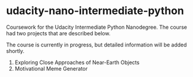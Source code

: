 # udacity-nano-intermediate-python
Coursework for the Udacity Intermediate Python Nanodegree. The course had two projects that are described below.

The course is currently in progress, but detailed information will be added shortly.
1.  Exploring Close Approaches of Near-Earth Objects
2.  Motivational Meme Generator
